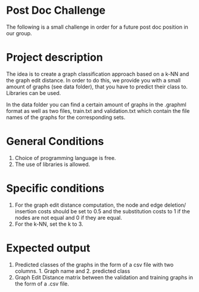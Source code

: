 # Post Doc Challenge
The following is a small challenge in order for a future post doc position in our group.

# Project description
The idea is to create a graph classification approach based on a k-NN and the graph edit distance. In order to do this, we provide you with a small amount of graphs (see data folder), that you have to predict their class to. Libraries can be used. 

In the data folder you can find a certain amount of graphs in the .graphml format as well as two files, train.txt and validation.txt which contain the file names of the graphs for the corresponding sets.

# General Conditions
1. Choice of programming language is free.
2. The use of libraries is allowed.

# Specific conditions
1. For the graph edit distance computation, the node and edge deletion/ insertion costs should be set to 0.5 and the substitution costs to 1 if the nodes are not equal and 0 if they are equal.
2. For the k-NN, set the k to 3.

# Expected output
1. Predicted classes of the graphs in the form of a csv file with two columns. 1. Graph name and 2. predicted class
2. Graph Edit Distance matrix between the validation and training graphs in the form of a .csv file.


